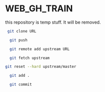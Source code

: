 # WEB_GH_TRAIN
this repository is temp stuff. It will be removed.



```bash
 git clone URL
```

```bash
  git push
```

```bash
  git remote add upstream URL
```

```bash
  git fetch upstream
```

```bash
git reset --hard upstream/master
```

```bash
  git add .
``` 

```bash
  git commit
```
